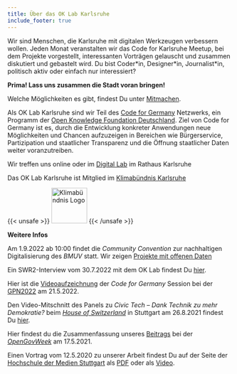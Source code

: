 ```yaml
---
title: Über das OK Lab Karlsruhe
include_footer: true
---
```


Wir sind Menschen, die Karlsruhe mit digitalen Werkzeugen verbessern wollen. 
Jeden Monat veranstalten wir das Code for Karlsruhe Meetup, bei dem Projekte vorgestellt, 
interessanten Vorträgen gelauscht und zusammen diskutiert und gebastelt wird. 
Du bist Coder\*in, Designer\*in, Journalist\*in, politisch aktiv oder einfach nur interessiert? 

**Prima! Lass uns zusammen die Stadt voran bringen!**

Welche Möglichkeiten es gibt, findest Du unter [Mitmachen](/mitmachen).

Als OK Lab Karlsruhe sind wir Teil des [Code for Germany](https://codefor.de) Netzwerks, 
ein Programm der [Open Knowledge Foundation Deutschland](http://okfn.de/). Ziel von Code for Germany ist es, durch die Entwicklung konkreter Anwendungen neue Möglichkeiten und Chancen aufzuzeigen in Bereichen wie
Bürgerservice, Partizipation und staatlicher Transparenz und
die Öffnung staatlicher Daten weiter voranzutreiben. 

Wir treffen uns online oder im [Digital Lab](https://www.openstreetmap.org/relation/1333212) im Rathaus Karlsruhe

Das OK Lab Karlsruhe ist Mitglied im [Klimabündnis Karlsruhe](https://www.klimabuendnis-karlsruhe.de/)

{{< unsafe >}}
<img src="/img/kb-logo.jpg" alt="Klimabündnis Logo" style="width:5rem;"/>
{{< /unsafe >}}


**Weitere Infos**

Am 1.9.2022 ab 10:00 findet die *Community Convention* zur nachhaltigen Digitalisierung des *BMUV* statt. Wir zeigen [Projekte 
mit offenen Daten](/projekte/green-it/)

Ein SWR2-Interview vom 30.7.2022 mit dem OK Lab findest Du [hier](https://www.swr.de/swr2/wissen/das-ok-lab-in-karlsruhe-die-stadt-besser-verstehen-102.html). 

Hier ist die [Videoaufzeichnung](https://media.ccc.de/v/gpn20-79-code-for-germany-open-data-digitales-ehrenamt) der *Code for Germany* Session bei der [GPN2022](https://entropia.de/GPN20) am 21.5.2022.

Den Video-Mitschnitt des Panels zu *Civic Tech – Dank Technik zu mehr Demokratie?* beim [*House of Switzerland*](https://so-schweiz.de/programm/civic-tech-die-technologie-im-dienste-der-gesellschaft/) in Stuttgart am 26.8.2021 findest Du [hier](https://youtu.be/iPIo2sHNTnQ?t=297).

Hier findest du die Zusammenfassung unseres [Beitrags](/data/2021/openGovWeek/govWeekSummary.pdf) bei der [*OpenGovWeek*](https://www.open-government-deutschland.de/opengov-de/service/termine/opengov-werkschau-und-multi-stakeholder-sprechstunde-3-nap-1913186) am 17.5.2021.

Einen Vortrag vom 12.5.2020 zu unserer Arbeit findest Du auf der Seite der 
[Hochschule der Medien Stuttgart](https://openup.iuk.hdm-stuttgart.de/programm/) als [PDF](https://openup.iuk.hdm-stuttgart.de/wp-content/uploads/2020/05/2020-05-12_OK-LabKarlsruhe.pdf) oder als [Video](https://openup.iuk.hdm-stuttgart.de/wp-content/uploads/2020/05/2020-05-12_OK-LabKarlsruhe.mp4).




